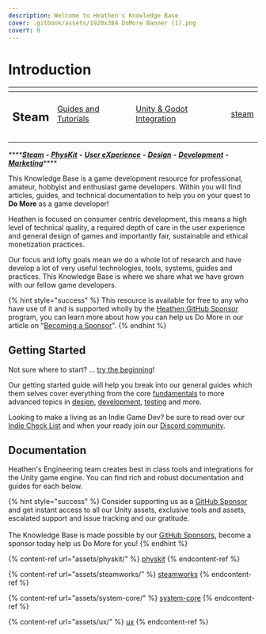 ```yaml
---
description: Welcome to Heathen's Knowledge Base
cover: .gitbook/assets/1920x384 DoMore Banner (1).png
coverY: 0
---
```


# Introduction

<table data-view="cards"><thead><tr><th></th><th></th><th></th><th data-hidden data-card-target data-type="content-ref"></th></tr></thead><tbody><tr><td><h2>Steam</h2></td><td><a href="company/concepts/steam/">Guides and Tutorials</a></td><td><a href="assets/steamworks/">Unity &#x26; Godot Integration</a></td><td><a href="company/concepts/steam/">steam</a></td></tr><tr><td></td><td></td><td></td><td></td></tr><tr><td></td><td></td><td></td><td></td></tr></tbody></table>

_****_[_**Steam**_](company/concepts/steam/quick-start.md) _**-**_ [_**PhysKit**_](assets/physkit/) _**-**_ [_**User eXperience**_](assets/ux/) _**-**_ [_**Design**_](company/concepts/design/quick-start.md) _**-**_ [_**Development**_](company/concepts/development/quick-start.md) _**-**_ [_**Marketing**_](company/concepts/marketing/quick-start.md)****

This Knowledge Base is a game development resource for professional, amateur, hobbyist and enthusiast game developers. Within you will find articles, guides, and technical documentation to help you on your quest to **Do More** as a game developer!

Heathen is focused on consumer centric development, this means a high level of technical quality, a required depth of care in the user experience and general design of games and importantly fair, sustainable and ethical monetization practices.&#x20;

Our focus and lofty goals mean we do a whole lot of research and have develop a lot of very useful technologies, tools, systems, guides and practices. This Knowledge Base is where we share what we have grown with our fellow game developers.&#x20;

{% hint style="success" %}
This resource is available for free to any who have use of it and is supported wholly by the [Heathen GitHub Sponsor](https://github.com/sponsors/heathen-engineering) program, you can learn more about how you can help us Do More in our article on "[Becoming a Sponsor](company/become-a-sponsor.md)".
{% endhint %}

## Getting Started

Not sure where to start? ... [try the beginning](company/concepts/getting-started/)!

Our getting started guide will help you break into our general guides which them selves cover everything from the core [fundamentals](company/concepts/fundamentals/) to more advanced topics in [design](company/concepts/design/), [development](company/concepts/development/), [testing](company/concepts/testing/) and more.

Looking to make a living as an Indie Game Dev? be sure to read over our [Indie Check List](company/concepts/getting-started/indie-check-list.md) and when your ready join our [Discord community](https://discord.gg/6X3xrRc).

## Documentation

Heathen's Engineering team creates best in class tools and integrations for the Unity game engine. You can find rich and robust documentation and guides for each below.

{% hint style="success" %}
Consider supporting us as a [GitHub Sponsor](company/become-a-sponsor.md) and get instant access to all our Unity assets, exclusive tools and assets, escalated support and issue tracking and our gratitude.\
\
The Knowledge Base is made possible by our [GitHub Sponsors](https://github.com/sponsors/heathen-engineering), become a sponsor today help us Do More for you!
{% endhint %}

{% content-ref url="assets/physkit/" %}
[physkit](assets/physkit/)
{% endcontent-ref %}

{% content-ref url="assets/steamworks/" %}
[steamworks](assets/steamworks/)
{% endcontent-ref %}

{% content-ref url="assets/system-core/" %}
[system-core](assets/system-core/)
{% endcontent-ref %}





{% content-ref url="assets/ux/" %}
[ux](assets/ux/)
{% endcontent-ref %}

